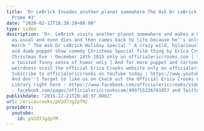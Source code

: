 ```yaml
---
title: 'Dr LeBrick Invades another planet somewhere The Ask Dr LeBrick Holiday Special
  Promo #3'
date: "2020-02-11T18:38:29+08:00"
type: video
description: 'Dr. LeBrick visits another planet somewhere and makes a mess of things
  as usual and even dies and then comes back to life because he''s only a puppet.
  Watch " The Ask Dr LeBrick Holiday Special " A crazy wild, hilariously funny, stupid
  and dumb puppet show comedy Christmas Special film thing by Erica Crooks This Thursday,
  Christmas Eve : December 24th 2015 only on officialericcrooks.com [ for adults with
  a twisted funny sense of humor only ] And for more puppet and cartoon comedy and
  weirdness visit the official Erica Crooks website only on officialericcrooks.com
  Subscribe to officialericcrooks on YouTube today : https://www.youtube.com/user/officialericcrooks
  And don''t forget to like us on Check out the Official Erica Crooks Facebook Video
  Library right here : https://www.facebook.com/officialericcrooks/videos Facebook
  : facebook.com/pages/officialericcrookscom/499755326791857 and Twitter : https://twitter.com/crooks_erica'
publishdate: "2015-12-21T20:48:37.000Z"
url: /ericacrooks/pV2d7JgZpfM/
providers:
  youtube:
    id: pV2d7JgZpfM
---
```

